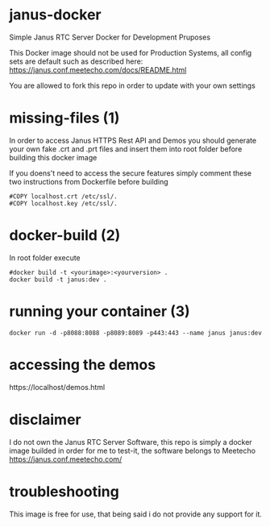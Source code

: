 # janus-docker
Simple Janus RTC Server Docker for Development Pruposes

This Docker image should not be used for Production Systems, all config sets are default such as described here: https://janus.conf.meetecho.com/docs/README.html

You are allowed to fork this repo in order to update with your own settings

# missing-files (1)
In order to access Janus HTTPS Rest API and Demos you should generate your own fake .crt and .prt files and insert them into root folder before building this docker image

If you doens't need to access the secure features simply comment these two instructions from Dockerfile before building

```
#COPY localhost.crt /etc/ssl/.
#COPY localhost.key /etc/ssl/.
```

# docker-build (2)
In root folder execute

```
#docker build -t <yourimage>:<yourversion> .
docker build -t janus:dev .
```

# running your container (3)
```
docker run -d -p8088:8088 -p8089:8089 -p443:443 --name janus janus:dev
```

# accessing the demos
https://localhost/demos.html

# disclaimer
I do not own the Janus RTC Server Software, this repo is simply a docker image builded in order for me to test-it, the software belongs to Meetecho https://janus.conf.meetecho.com/

# troubleshooting
This image is free for use, that being said i do not provide any support for it.

